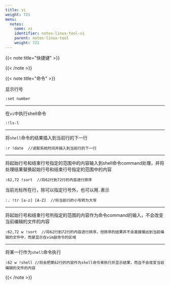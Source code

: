 ```yaml
---
title: vi
weight: 721
menu:
  notes:
    name: vi
    identifier: notes-linux-tool-vi
    parent: notes-linux-tool
    weight: 721
---
```


<!-- vi -->


{{< note title="快捷键" >}}

{{< /note >}}


{{< note title="命令" >}}

显示行号
```
:set number
```

---

在`vi`中执行shell命令
```
:!ls-l
```

---

将`shell`命令的结果插入到当前行的下一行
```
:r !date  //读取系统时间并插入到当前行的下一行
```

---

将起始行号和结束行号指定的范围中的内容输入到shell命令command处理，并将处理结果替换起始行号和结束行号指定的范围中的内容
```
:62,72 !sort  //将62行到72行的内容进行排序
```
当前光标所在行，除可以指定行号外，也可以用`.`表示
```
:. !tr [a-z] [A-Z]  //将当前行的小写转为大写
```

---

将起始行号和结束行号所指定的范围的内容作为命令command的输入，不会改变当前编辑的文件的内容
```
:62,72 w !sort  //将62行到72行的内容进行排序，但排序的结果并不会直接输出到当前编辑的文件中，而是显示在vim敲命令的区域
```

---

将某一行作为`shell`命令执行
```
:62 w !shell //将会把第62行的内容作为shell命令来执行并显示结果，而且不会改变当前编辑的文件的内容
```

{{< /note >}}

